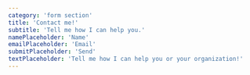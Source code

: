 ```yaml
---
category: 'form section'
title: 'Contact me!'
subtitle: 'Tell me how I can help you.'
namePlaceholder: 'Name'
emailPlaceholder: 'Email'
submitPlaceholder: 'Send'
textPlaceholder: 'Tell me how I can help you or your organization!'
---
```


